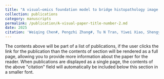 ```yaml
---
title: "A visual–omics foundation model to bridge histopathology image with transcriptomics. Nature Methods (In Press)"
collection: publications
category: manuscripts
permalink: /publication/A-visual-paper-title-number-2.md
date: 2025
citation: 'Weiqing Chen#, Pengzhi Zhang#, Tu N Tran, Yiwei Xiao, Shengyu Li, Vrutant V. Shah, Hao Cheng, Kristopher W. Brannan, Keith Youker, Lai Li, Longhou Fang, Yu Yang, Nhat-Tu Le, Jun-ichi Abe, Shu-Hsia Chen, Qin Ma, Ken Chen, Qianqian Song, John P. Cooke, Guangyu Wang. '
---
```


The contents above will be part of a list of publications, if the user clicks the link for the publication than the contents of section will be rendered as a full page, allowing you to provide more information about the paper for the reader. When publications are displayed as a single page, the contents of the above "citation" field will automatically be included below this section in a smaller font.
